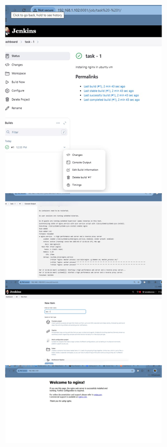 ![Alt Text](images\IMG-20250318-WA0002.jpg)
![Alt Text](images\IMG-20250318-WA0004.jpg)
![Alt Text](images\IMG-20250318-WA0001.jpg)
![Alt Text](images\IMG-20250318-WA0003.jpg)